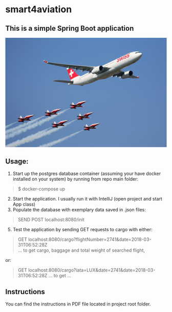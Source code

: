# smart4aviation

## This is a simple Spring Boot application

![Airplane and Jets Flying in the Blue Sky](readme-pic.jpg)


## Usage:

1) Start up the postgres database container (assuming your have docker installed on your system) by running from repo main folder:
> $ docker-compose up
2) Start the application. I usually run it with IntelliJ (open project and start App class)  
4) Populate the database with exemplary data saved in .json files:
> SEND POST localhost:8080/init
5) Test the application by sending GET requests to cargo with either:
> GET localhost:8080/cargo?flightNumber=2741&date=2018-03-31T06:52:28Z  
 ... to get cargo, baggage and total weight of searched flight,  

or:
> GET localhost:8080/cargo?iata=LUX&date=2741&date=2018-03-31T06:52:28Z
 ... to get ...
 
 ## Instructions
 
 You can find the instructions in PDF file located in project root folder.
 
